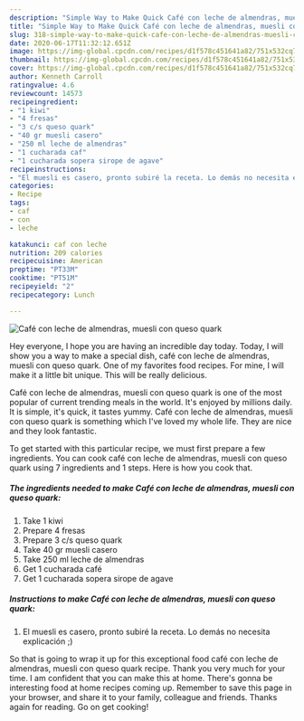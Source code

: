 ```yaml
---
description: "Simple Way to Make Quick Café con leche de almendras, muesli con queso quark"
title: "Simple Way to Make Quick Café con leche de almendras, muesli con queso quark"
slug: 318-simple-way-to-make-quick-cafe-con-leche-de-almendras-muesli-con-queso-quark
date: 2020-06-17T11:32:12.651Z
image: https://img-global.cpcdn.com/recipes/d1f578c451641a82/751x532cq70/cafe-con-leche-de-almendras-muesli-con-queso-quark-foto-principal.jpg
thumbnail: https://img-global.cpcdn.com/recipes/d1f578c451641a82/751x532cq70/cafe-con-leche-de-almendras-muesli-con-queso-quark-foto-principal.jpg
cover: https://img-global.cpcdn.com/recipes/d1f578c451641a82/751x532cq70/cafe-con-leche-de-almendras-muesli-con-queso-quark-foto-principal.jpg
author: Kenneth Carroll
ratingvalue: 4.6
reviewcount: 14573
recipeingredient:
- "1 kiwi"
- "4 fresas"
- "3 c/s queso quark"
- "40 gr muesli casero"
- "250 ml leche de almendras"
- "1 cucharada caf"
- "1 cucharada sopera sirope de agave"
recipeinstructions:
- "El muesli es casero, pronto subiré la receta. Lo demás no necesita explicación ;)"
categories:
- Recipe
tags:
- caf
- con
- leche

katakunci: caf con leche 
nutrition: 209 calories
recipecuisine: American
preptime: "PT33M"
cooktime: "PT51M"
recipeyield: "2"
recipecategory: Lunch

---
```



![Café con leche de almendras, muesli con queso quark](https://img-global.cpcdn.com/recipes/d1f578c451641a82/751x532cq70/cafe-con-leche-de-almendras-muesli-con-queso-quark-foto-principal.jpg)

Hey everyone, I hope you are having an incredible day today. Today, I will show you a way to make a special dish, café con leche de almendras, muesli con queso quark. One of my favorites food recipes. For mine, I will make it a little bit unique. This will be really delicious.



Café con leche de almendras, muesli con queso quark is one of the most popular of current trending meals in the world. It's enjoyed by millions daily. It is simple, it's quick, it tastes yummy. Café con leche de almendras, muesli con queso quark is something which I've loved my whole life. They are nice and they look fantastic.


To get started with this particular recipe, we must first prepare a few ingredients. You can cook café con leche de almendras, muesli con queso quark using 7 ingredients and 1 steps. Here is how you cook that.

<!--inarticleads1-->

##### The ingredients needed to make Café con leche de almendras, muesli con queso quark:

1. Take 1 kiwi
1. Prepare 4 fresas
1. Prepare 3 c/s queso quark
1. Take 40 gr muesli casero
1. Take 250 ml leche de almendras
1. Get 1 cucharada café
1. Get 1 cucharada sopera sirope de agave




<!--inarticleads2-->

##### Instructions to make Café con leche de almendras, muesli con queso quark:

1. El muesli es casero, pronto subiré la receta. Lo demás no necesita explicación ;)




So that is going to wrap it up for this exceptional food café con leche de almendras, muesli con queso quark recipe. Thank you very much for your time. I am confident that you can make this at home. There's gonna be interesting food at home recipes coming up. Remember to save this page in your browser, and share it to your family, colleague and friends. Thanks again for reading. Go on get cooking!
